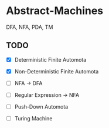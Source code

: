 # Abstract-Machines
DFA, NFA, PDA, TM
## TODO 
- [x] Deterministic Finite Automota  
- [x] Non-Deterministic Finite Automota  
- [ ] NFA -> DFA  
- [ ] Regular Expression -> NFA  
- [ ] Push-Down Automota  
- [ ] Turing Machine  



